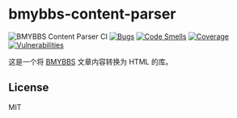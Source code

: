 # bmybbs-content-parser

![BMYBBS Content Parser CI](https://github.com/bmybbs/bmybbs-content-parser/workflows/BMYBBS%20Content%20Parser%20CI/badge.svg?branch=main) [![Bugs](https://sonarcloud.io/api/project_badges/measure?project=bmybbs_bmybbs-content-parser&metric=bugs)](https://sonarcloud.io/dashboard?id=bmybbs_bmybbs-content-parser) [![Code Smells](https://sonarcloud.io/api/project_badges/measure?project=bmybbs_bmybbs-content-parser&metric=code_smells)](https://sonarcloud.io/dashboard?id=bmybbs_bmybbs-content-parser) [![Coverage](https://sonarcloud.io/api/project_badges/measure?project=bmybbs_bmybbs-content-parser&metric=coverage)](https://sonarcloud.io/dashboard?id=bmybbs_bmybbs-content-parser) [![Vulnerabilities](https://sonarcloud.io/api/project_badges/measure?project=bmybbs_bmybbs-content-parser&metric=vulnerabilities)](https://sonarcloud.io/dashboard?id=bmybbs_bmybbs-content-parser)

这是一个将 [BMYBBS](https://github.com/bmybbs/bmybbs) 文章内容转换为 HTML 的库。

## License

MIT
